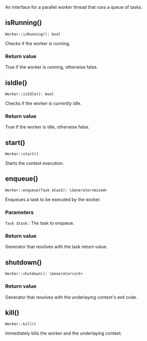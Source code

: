 An interface for a parallel worker thread that runs a queue of tasks.


## isRunning()

    Worker::isRunning(): bool

Checks if the worker is running.

### Return value
True if the worker is running, otherwise false.


## isIdle()

    Worker::isIdle(): bool

Checks if the worker is currently idle.

### Return value
True if the worker is idle, otherwise false.


## start()

    Worker::start()

Starts the context execution.


## enqueue()

    Worker::enqueue(Task $task): \Generator<mixed>

Enqueues a task to be executed by the worker.

### Parameters
`Task $task`
:   The task to enqueue.

### Return value
Generator that resolves with the task return value.


## shutdown()

    Worker::shutdown(): \Generator<int>

### Return value
Generator that resolves with the underlaying context's exit code.


## kill()

    Worker::kill()

Immediately kills the worker and the underlaying context.
